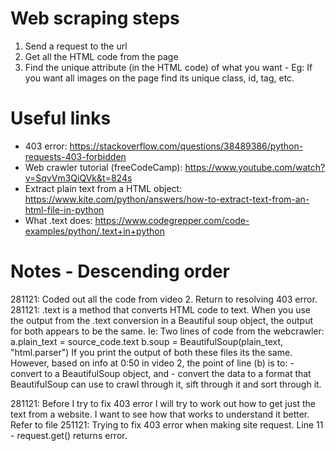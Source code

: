 # Web scraping steps
1. Send a request to the url
2. Get all the HTML code from the page
3. Find the unique attribute (in the HTML code) of what you want - Eg: If you want all images on the page find its unique class, id, tag, etc.

# Useful links
- 403 error: https://stackoverflow.com/questions/38489386/python-requests-403-forbidden 
- Web crawler tutorial (freeCodeCamp): https://www.youtube.com/watch?v=SqvVm3QiQVk&t=824s
- Extract plain text from a HTML object: https://www.kite.com/python/answers/how-to-extract-text-from-an-html-file-in-python
- What .text does: https://www.codegrepper.com/code-examples/python/.text+in+python

# Notes - Descending order
281121: Coded out all the code from video 2. Return to resolving 403 error.
281121: .text is a method that converts HTML code to text. When you use the output from the .text conversion in a Beautiful soup object, the output for both appears to be the same. 
Ie: Two lines of code from the webcrawler:
    a.plain_text = source_code.text
    b.soup = BeautifulSoup(plain_text, "html.parser")
If you print the output of both these files its the same.
However, based on info at 0:50 in video 2, the point of line (b) is to:
    - convert to a BeautifulSoup object, and
    - convert the data to a format that BeautifulSoup can use to crawl through it, sift through it and sort through it.

281121: Before I try to fix 403 error I will try to work out how to get just the text from a website. I want to see how that works to understand it better. Refer to file
251121: Trying to fix 403 error when making site request. Line 11 - request.get() returns error.